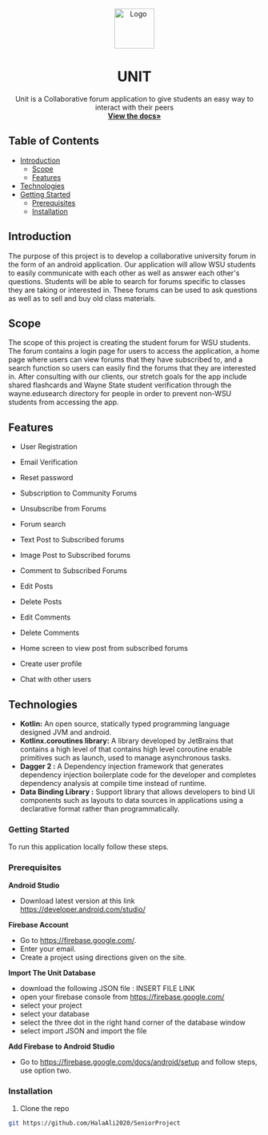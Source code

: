 <!-- PROJECT LOGO -->
<br />
<p align="center">
  <a href="https://github.com/github_username/repo">
    <img src="images/logo.png" alt="Logo" width="80" height="80">
  </a>

  <h1 align="center">UNIT</h1>

  <p align="center">
    Unit is a Collaborative forum application to give students an easy way to interact with their peers 
    <br />
    <a href="https://github.com/HalaAli2020/SeniorProject"><strong>View the docs»</strong></a>
  </p>
</p>

<!-- TABLE OF CONTENTS -->
## Table of Contents

* [Introduction](#Introduction)
  * [Scope](#Scope)
  * [Features](#Features)
* [Technologies](#Technologies)
* [Getting Started](#GettingStarted)
  * [Prerequisites](#prerequisites)
  * [Installation](#installation)


<!-- ABOUT THE PROJECT -->
## Introduction 
The purpose of this project is to develop a collaborative university forum in the form of an android application. 
Our application will allow WSU students to easily communicate with each other as well as answer each other's questions. 
Students will be able to search for forums specific to classes they are taking or interested in. 
These forums can be used to ask questions as well as to sell and buy old class materials.  

## Scope
The scope of this project is creating the student forum for WSU students. The forum contains a login page for users to
access the application, a home page where users can view forums that they have subscribed to, and a search function so users 
can easily find the forums that they are interested in. After consulting with our clients, our stretch goals for the app 
include shared flashcards and Wayne State student verification through the wayne.edusearch directory for people in order to prevent 
non-WSU students from accessing the app. 

## Features
* []()User Registration  

* []()Email Verification  

* []()Reset password  

* []()Subscription to Community Forums  

* []()Unsubscribe from Forums 

* []()Forum search  

* []()Text Post to Subscribed forums  

* []()Image Post to Subscribed forums  

* []()Comment to Subscribed Forums  

* []()Edit Posts  

* []()Delete Posts 

* []()Edit Comments  

* []()Delete Comments  

* []()Home screen to view post from subscribed forums  

* []()Create user profile 

* []()Chat with other users 

 
## Technologies

* []()<strong> Kotlin:</strong> An open source, statically typed programming language designed JVM and android.  
* []() <strong>Kotlinx.coroutines library:</strong> A library developed by JetBrains that contains a high level of that contains high level 
coroutine enable primitives such as launch, used to manage asynchronous tasks.  
* []()<strong> Dagger 2 :</strong> A Dependency injection framework that generates dependency injection boilerplate code for 
the developer and completes dependency analysis at compile time instead of runtime.  
* []()<strong> Data Binding Library :</strong> Support library that allows developers to bind UI components such as layouts to data sources in applications
using a declarative format rather than programmatically. 




### Getting Started

To run this application locally follow these steps.

### Prerequisites
<strong>Android Studio </strong> 
* []() Download latest version at this link https://developer.android.com/studio/ 

<strong>Firebase Account</strong> 
* []()Go to https://firebase.google.com/. 
* []()Enter your email.  
* []()Create a project using directions given on the site.  

<strong>Import The Unit Database</strong> 
* []() download the following JSON file : INSERT FILE LINK 
* []() open your firebase console from https://firebase.google.com/
* []() select your project 
* []() select your database 
* []() select the three dot in the right hand corner of the database window 
* []() select import JSON and import the file

<strong>Add Firebase to Android Studio</strong>
* []()Go to https://firebase.google.com/docs/android/setup and follow steps, use option two. 


### Installation
1. Clone the repo
```sh
git https://github.com/HalaAli2020/SeniorProject
```
